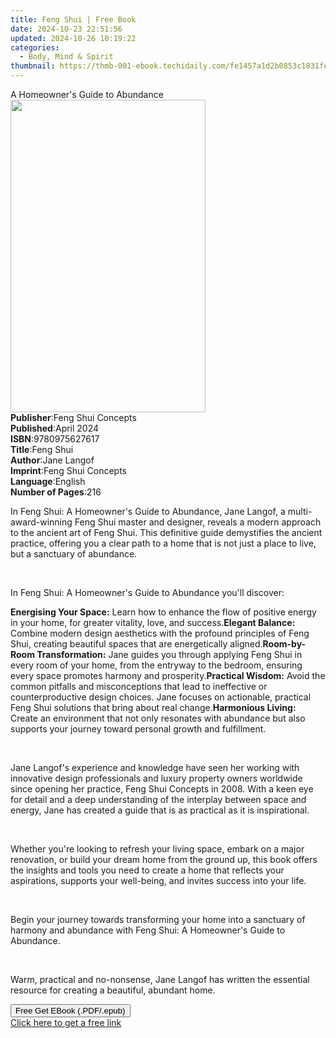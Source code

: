 ```yaml
---
title: Feng Shui | Free Book
date: 2024-10-23 22:51:56
updated: 2024-10-26 10:19:22
categories:
  - Body, Mind & Spirit
thumbnail: https://thmb-001-ebook.techidaily.com/fe1457a1d2b0853c1831fe2f7c647a954237883b2038454398e59cb92629833d.jpg
---
```

<main id="book-container">
  <div class="flex flex-col">
    <div class="book-brief flex-1 py-6 px-4 sm:p-6 md:py-10 md:px-8">
      <!-- brief-->
      <div class="book-brief-main">A Homeowner's Guide to Abundance</div>
    </div>
    <div
      class="book-meta-info flex-1 grid gap-4 col-start-1 col-end-3 row-start-1 sm:mb-6 sm:grid-cols-4 lg:gap-6 lg:col-start-2 lg:row-end-6 lg:row-span-6 lg:mb-0"
    >
      <div
        class="book-meta-info-left place-content-center mt-4 p-4 text-sm leading-6 col-start-2 col-span-2 dark:text-slate-400"
      >
        <img
          class="w-full h-500 object-cover rounded-lg sm:h-255 sm:col-span-2 lg:col-span-full"
          src="https://img-001-ebook.techidaily.com/3d774e67ca1d8b9d994743bad142b52b516e7990f10df2fa9dc2a7e9cd66f151.jpg"
          alt=""
          width="312"
          height="500"
        />
      </div>
      <div
        class="book-meta-info-right mt-2 col-start-1 row-start-2 col-span-3 self-center"
      >
        <!-- meta data  -->
        <div class="flex flex-col px-4 md:px-8">
          <div class="flex-1">
            <strong>Publisher</strong>:<span class="px-2"
              >Feng Shui Concepts</span
            >
          </div>
          <div class="flex-1">
            <strong>Published</strong>:<span class="px-2">April 2024</span>
          </div>
          <div class="flex-1">
            <strong>ISBN</strong>:<span class="px-2">9780975627617</span>
          </div>
          <div class="flex-1">
            <strong>Title</strong>:<span class="px-2">Feng Shui</span>
          </div>
          <div class="flex-1">
            <strong>Author</strong>:<span class="px-2">Jane Langof</span>
          </div>
          <div class="flex-1">
            <strong>Imprint</strong>:<span class="px-2"
              >Feng Shui Concepts</span
            >
          </div>
          <div class="flex-1">
            <strong>Language</strong>:<span class="px-2">English</span>
          </div>
          <div class="flex-1">
            <strong>Number of Pages</strong>:<span class="px-2">216</span>
          </div>
        </div>
      </div>
    </div>
    <div class="book-description flex-1 py-6 px-4 sm:p-6 md:py-10 md:px-8">
      <div class="book-description-main">
        <div accordion-content="" id="description">
          <p>
            In Feng Shui: A Homeowner's Guide to Abundance, Jane Langof, a
            multi-award-winning Feng Shui master and designer, reveals a modern
            approach to the ancient art of Feng Shui. This definitive guide
            demystifies the ancient practice, offering you a clear path to a
            home that is not just a place to live, but a sanctuary of abundance.
          </p>
          <p><br /></p>
          <p>In Feng Shui: A Homeowner's Guide to Abundance you'll discover:</p>
          <strong>Energising Your Space:</strong> Learn how to enhance the flow
          of positive energy in your home, for greater vitality, love, and
          success.<strong>Elegant Balance:</strong> Combine modern design
          aesthetics with the profound principles of Feng Shui, creating
          beautiful spaces that are energetically aligned.<strong
            >Room-by-Room Transformation:</strong
          >
          Jane guides you through applying Feng Shui in every room of your home,
          from the entryway to the bedroom, ensuring every space promotes
          harmony and prosperity.<strong>Practical Wisdom:</strong> Avoid the
          common pitfalls and misconceptions that lead to ineffective or
          counterproductive design choices. Jane focuses on actionable,
          practical Feng Shui solutions that bring about real change.<strong
            >Harmonious Living:</strong
          >
          Create an environment that not only resonates with abundance but also
          supports your journey toward personal growth and fulfillment.
          <p><br /></p>
          <p>
            Jane Langof's experience and knowledge have seen her working with
            innovative design professionals and luxury property owners worldwide
            since opening her practice, Feng Shui Concepts in 2008. With a keen
            eye for detail and a deep understanding of the interplay between
            space and energy, Jane has created a guide that is as practical as
            it is inspirational.
          </p>
          <p><br /></p>
          <p>
            Whether you're looking to refresh your living space, embark on a
            major renovation, or build your dream home from the ground up, this
            book offers the insights and tools you need to create a home that
            reflects your aspirations, supports your well-being, and invites
            success into your life.
          </p>
          <p><br /></p>
          <p>
            Begin your journey towards transforming your home into a sanctuary
            of harmony and abundance with Feng Shui: A Homeowner's Guide to
            Abundance.
          </p>
          <p><br /></p>
          <p>
            Warm, practical and no-nonsense, Jane Langof has written the
            essential resource for creating a beautiful, abundant home.
          </p>
        </div>
        <div class="accordion-fader"></div>
      </div>
    </div>
    <div class="book-excerpts flex-1 py-6 px-4 sm:p-6 md:py-10 md:px-8"></div>
    <div
      class="book-about-author flex-1 py-6 px-4 sm:p-6 md:py-10 md:px-8"
    ></div>
    <div class="book-free-get flex-1 py-6 px-4 sm:p-6 md:py-10 md:px-8">
      <button
        id="btn-free-get"
        class="bg-blue-500 hover:bg-blue-700 text-white font-bold py-2 px-4 rounded"
      >
        Free Get EBook (.PDF/.epub)
      </button>
      <div id="countdown-display" class="px-2 text-lg mt-2"></div>
      <a
        id="free-link"
        class="hidden bg-blue-500 hover:bg-blue-700 text-white font-bold py-2 px-4 rounded"
        href="https://www.ebooks.com/en-us/book/211272851/feng-shui/jane-langof/"
        target="_blank"
        >Click here to get a free link</a
      >
    </div>
    <script>
      let countdownTime = 0;
      let countdownInterval = null;
      document
        .getElementById('btn-free-get')
        .addEventListener('click', startCountdown);
      function startCountdown() {
        countdownTime = new Date().getTime() + 60000 * 3;
        countdownInterval = setInterval(updateCountdown, 1000);
        document.getElementById('btn-free-get').disabled = true;
        document
          .getElementById('btn-free-get')
          .classList.add('bg-gray-500', 'cursor-not-allowed');
      }
      function updateCountdown() {
        let currentTime = new Date().getTime();
        let timeLeft = countdownTime - currentTime;
        let secondsLeft = Math.floor(timeLeft / 1000);
        document.getElementById('countdown-display').innerHTML =
          `Remaining time: ${secondsLeft} seconds.`;
        if (secondsLeft <= 0) {
          clearInterval(countdownInterval);
          document.getElementById('btn-free-get').classList.add('hidden');
          document.getElementById('free-link').classList.remove('hidden');
          document.getElementById('countdown-display').innerHTML = '';
        }
      }
    </script>
  </div>
</main>
